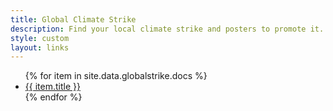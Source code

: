 ```yaml
---
title: Global Climate Strike
description: Find your local climate strike and posters to promote it.
style: custom
layout: links
---
```


<ul>
{% for item in site.data.globalstrike.docs %}
<li style="background-color: #{{item.colour}}; border-color: #{{item.colour}};">
  <a href="{{ item.url }}" alt="{{ item.title }}">
    {{ item.title }}</a>
</li>
{% endfor %}
</ul>

